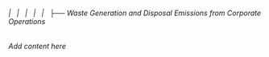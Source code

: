 ###### |   |   |   |   |   ├── Waste Generation and Disposal Emissions from Corporate Operations

*Add content here*